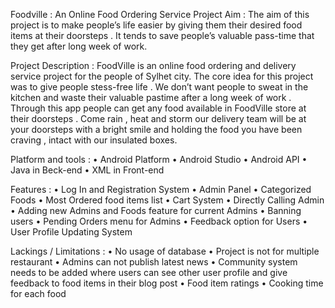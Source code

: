 Foodville : An Online Food Ordering Service
Project Aim :
The aim of this project is to make people’s life easier by giving them their desired food items at their doorsteps . It tends to save people’s valuable pass-time that they get after long week of work.

Project Description :
FoodVille is an online food ordering and delivery service project for the people of Sylhet city. The core idea for this project was to give people stess-free life . We don’t want people to sweat in the kitchen and waste their valuable pastime after a long week of work . Through this app people can get any food available in FoodVille store at their doorsteps . Come rain , heat and storm our delivery team will be at your doorsteps with a bright smile and holding the food you have been craving , intact with our insulated boxes.

Platform and tools :
• Android Platform
• Android Studio
• Android API
• Java in Beck-end
• XML in Front-end

Features :
• Log In and Registration System
• Admin Panel
• Categorized Foods
• Most Ordered food items list
• Cart System
• Directly Calling Admin
• Adding new Admins and Foods feature for current Admins
• Banning users
• Pending Orders menu for Admins
• Feedback option for Users
• User Profile Updating System

Lackings / Limitations :
• No usage of database
• Project is not for multiple restaurant
• Admins can not publish latest news
• Community system needs to be added where users can see other user profile and give feedback to food items in their blog post
• Food item ratings
• Cooking time for each food
